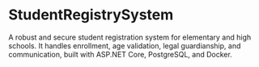 # StudentRegistrySystem
A robust and secure student registration system for elementary and high schools. It handles enrollment, age validation, legal guardianship, and communication, built with ASP.NET Core, PostgreSQL, and Docker.
